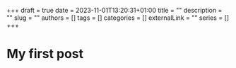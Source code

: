 +++ 
draft = true
date = 2023-11-01T13:20:31+01:00
title = ""
description = ""
slug = ""
authors = []
tags = []
categories = []
externalLink = ""
series = []
+++

# My first post
